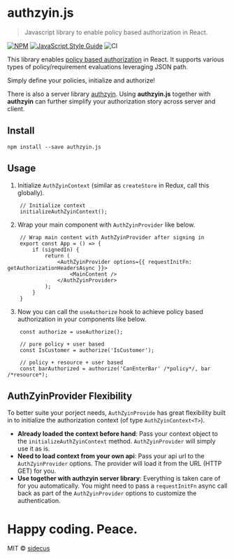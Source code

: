 # authzyin.js

> Javascript library to enable policy based authorization in React.

[![NPM](https://img.shields.io/npm/v/authzyin.js.svg)](https://www.npmjs.com/package/authzyin.js) [![JavaScript Style Guide](https://img.shields.io/badge/code_style-standard-brightgreen.svg)](https://standardjs.com) ![CI](https://github.com/sidecus/authzyin.js/workflows/CI/badge.svg)

This library enables [policy based authorization](https://docs.microsoft.com/en-us/aspnet/core/security/authorization/policies?view=aspnetcore-3.1) in React. It supports various types of policy/requirement evaluations leveraging JSON path.

Simply define your policies, initialize and authorize!

There is also a server library [authzyin](https://github.com/sidecus/authzyin). Using **authzyin.js** together with **authzyin** can further simplify your authorization story across server and client.


## Install
```Shell
npm install --save authzyin.js
```

## Usage
1. Initialize ```AuthZyinContext``` (similar as ```createStore``` in Redux, call this globally).
```TSX
    // Initialize context
    initializeAuthZyinContext();
```
2. Wrap your main component with ```AuthZyinProvider``` like below.
```TSX
    // Wrap main content with AuthZyinProvider after signing in
    export const App = () => {
        if (signedIn) {
            return (
                <AuthZyinProvider options={{ requestInitFn: getAuthorizationHeadersAsync }}>
                    <MainContent />
                </AuthZyinProvider>
            );
        }
    }
```
3. Now you can call the ```useAuthorize``` hook to achieve policy based authorization in your components like below.
```TSX
    const authorize = useAuthorize();

    // pure policy + user based
    const IsCustomer = authorize('IsCustomer');

    // policy + resource + user based
    const barAuthorized = authorize('CanEnterBar' /*policy*/, bar /*resource*);
```

## AuthZyinProvider Flexibility
To better suite your porject needs, ```AuthZyinProvide``` has great flexibility built in to initialize the authorization context (of type ```AuthZyinContext<T>```).
- **Already loaded the context before hand**: Pass your context object to the ```initializeAuthZyinContext``` method. ```AuthZyinProvider``` will simply use it as is.
- **Need to load context from your own api**: Pass your api url to the ```AuthZyinProvider``` options. The provider will load it from the URL (HTTP GET) for you.
- **Use together with authzyin server library**: Everything is taken care of for you automatically. You might need to pass a ```requestInitFn``` async call back as part of the ```AuthZyinProvider``` options to customize the authentication.



# Happy coding. Peace.
MIT © [sidecus](https://github.com/sidecus)
